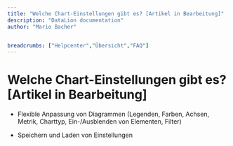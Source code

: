 ```yaml
---
title: "Welche Chart-Einstellungen gibt es? [Artikel in Bearbeitung]"
description: "DataLion documentation"
author: "Mario Bacher"


breadcrumbs: ["Helpcenter","Übersicht","FAQ"]
---
```


# Welche Chart-Einstellungen gibt es? [Artikel in Bearbeitung]

-   Flexible Anpassung von Diagrammen (Legenden, Farben, Achsen, Metrik, Charttyp, Ein-/Ausblenden von Elementen, Filter)
    
-   Speichern und Laden von Einstellungen
